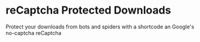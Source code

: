# reCaptcha Protected Downloads

Protect your downloads from bots and spiders with a shortcode an Google's no-captcha reCaptcha